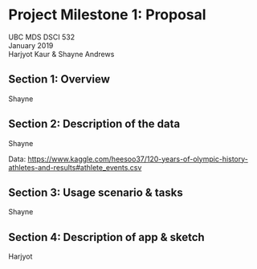 # Project Milestone 1: Proposal

UBC MDS DSCI 532  
January 2019   
Harjyot Kaur & Shayne Andrews


## Section 1: Overview

Shayne


## Section 2: Description of the data

Shayne

Data: https://www.kaggle.com/heesoo37/120-years-of-olympic-history-athletes-and-results#athlete_events.csv

## Section 3: Usage scenario & tasks

Shayne


## Section 4: Description of app & sketch

Harjyot
